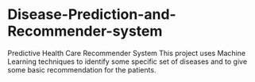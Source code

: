 # Disease-Prediction-and-Recommender-system
Predictive Health Care Recommender System
This project uses Machine Learning techniques to identify some specific set of diseases and to give some basic recommendation for the patients.
